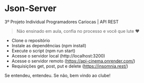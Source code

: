 # Json-Server
3º Projeto Individual Programadores Cariocas | API REST
> Não ensinado em aula, confia no processo e você que lute ♥

- Clone o repositório
- Instale as dependências (npm install)
- Execute o script (npm run start)
- Acesse o servidor local (http://localhost:3200)
- Acesse o servidor remoto (https://api-cinema.onrender.com/)
- Requisições get, post, put e delete (https://insomnia.rest/)

Se entendeu, entendeu. Se não, bem vindo ao clube!
